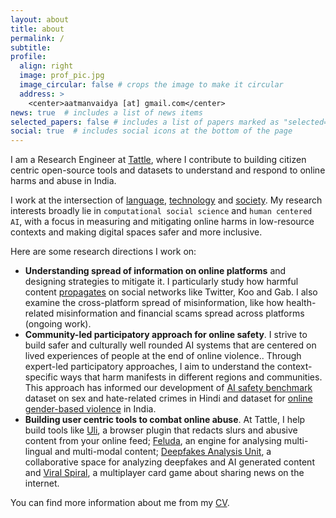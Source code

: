```yaml
---
layout: about
title: about
permalink: /
subtitle:
profile:
  align: right
  image: prof_pic.jpg
  image_circular: false # crops the image to make it circular
  address: >
    <center>aatmanvaidya [at] gmail.com</center>
news: true  # includes a list of news items
selected_papers: false # includes a list of papers marked as "selected={true}"
social: true  # includes social icons at the bottom of the page
---
```


I am a Research Engineer at [Tattle](https://tattle.co.in/), where I contribute to building citizen centric open-source tools and datasets to understand and respond to online harms and abuse in India.

I work at the intersection of <u>language</u>, <u>technology</u> and <u>society</u>. My research interests broadly lie in `computational social science` and `human centered AI`, with a focus in measuring and mitigating online harms in low-resource contexts and making digital spaces safer and more inclusive.

Here are some research directions I work on:

- **Understanding spread of information on online platforms** and designing strategies to mitigate it. I particularly study how harmful content [propagates](https://aatmanvaidya.github.io/assets/papers/hate_spread_cods_comad.pdf) on social networks like Twitter, Koo and Gab. I also examine the cross-platform spread of misinformation, like how health-related misinformation and financial scams spread across platforms (ongoing work).  
- **Community-led participatory approach for online safety**. I strive to build safer and culturally well rounded AI systems that are centered on lived experiences of people at the end of online violence.. Through expert-led participatory approaches, I aim to understand the context-specific ways that harm manifests in different regions and communities. This approach has informed our development of [AI safety benchmark](https://aatmanvaidya.github.io/assets/papers/ai-safety-benchmark-dataset.pdf) dataset on sex and hate-related crimes in Hindi and dataset for [online gender-based violence](https://arxiv.org/abs/2311.09086) in India.  
- **Building user centric tools to combat online abuse**. At Tattle, I help build tools like [Uli](https://uli.tattle.co.in/), a browser plugin that redacts slurs and abusive content from your online feed; [Feluda](https://github.com/tattle-made/feluda), an engine for analysing multi-lingual and multi-modal content; [Deepfakes Analysis Unit](https://github.com/tattle-made/dau-dashboard/), a collaborative space for analyzing deepfakes and AI generated content and [Viral Spiral](https://tattle.co.in/products/viral-spiral/), a multiplayer card game about sharing news on the internet.

You can find more information about me from my [CV](https://aatmanvaidya.github.io/assets/cv.pdf).
